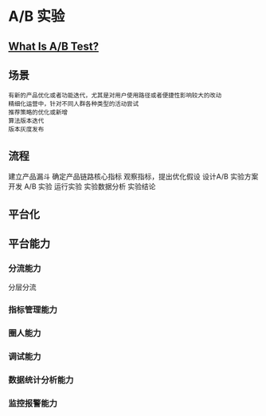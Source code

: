 # A/B 实验

## [What Is A/B Test?](WhatIs.md)

## 场景
```text
有新的产品优化或者功能迭代，尤其是对用户使用路径或者便捷性影响较大的改动
精细化运营中，针对不同人群各种类型的活动尝试
推荐策略的优化或新增
算法版本迭代
版本灰度发布
```

## 流程

建立产品漏斗 
确定产品链路核心指标
观察指标，提出优化假设
设计A/B 实验方案
开发 A/B 实验
运行实验
实验数据分析
实验结论

## 平台化

## 平台能力
### 分流能力
分层分流

### 指标管理能力
### 圈人能力
### 调试能力
### 数据统计分析能力
### 监控报警能力
